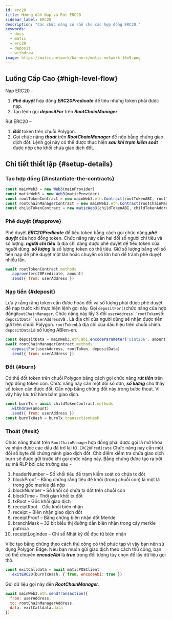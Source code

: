 ```yaml
---
id: erc20
title: Hướng dẫn Nạp và Rút ERC20
sidebar_label: ERC20
description: "Các chức năng có sẵn cho các hợp đồng ERC20."
keywords:
  - docs
  - matic
  - erc20
  - deposit
  - withdraw
image: https://matic.network/banners/matic-network-16x9.png
---
```


## Luồng Cấp Cao {#high-level-flow}

Nạp ERC20 –

1. **_Phê duyệt_** hợp đồng **_ERC20Predicate_** để tiêu những token phải được nạp.
2. Tạo lệnh gọi **_depositFor_** trên **_RootChainManager_**.

Rút ERC20 –

1. **_Đốt_** token trên chuỗi Polygon.
2. Gọi chức năng **_thoát_** trên **_RootChainManager_** để nộp bằng chứng giao dịch đốt. Lệnh gọi này có thể được thực hiện **_sau khi trạm kiểm soát_** được nộp cho khối chứa giao dịch đốt.

## Chi tiết thiết lập {#setup-details}

### Tạo hợp đồng {#instantiate-the-contracts}

```js
const mainWeb3 = new Web3(mainProvider)
const maticWeb3 = new Web3(maticProvider)
const rootTokenContract = new mainWeb3.eth.Contract(rootTokenABI, rootTokenAddress)
const rootChainManagerContract = new mainWeb3.eth.Contract(rootChainManagerABI, rootChainManagerAddress)
const childTokenContract = new maticWeb3(childTokenABI, childTokenAddress)
```

### Phê duyệt {#approve}
Phê duyệt **_ERC20Predicate_** để tiêu token bằng cách gọi chức năng **_phê duyệt_** của hợp đồng token. Chức năng này cần hai đối số người chi tiêu và số lượng. **_người chi tiêu_** là địa chỉ đang được phê duyệt để tiêu token của người dùng. **_số lượng_** là số lượng token có thể tiêu. Giữ số lượng bằng với số tiền nạp để phê duyệt một lần hoặc chuyển số lớn hơn để tránh phê duyệt nhiều lần.
```js
await rootTokenContract.methods
  .approve(erc20Predicate, amount)
  .send({ from: userAddress })
```

### Nạp tiền {#deposit}
Lưu ý rằng rằng token cần được hoán đổi và số lượng phải được phê duyệt để nạp trước khi thực hiện lệnh gọi này.   Gọi `depositFor()`chức năng của hợp đồng`RootChainManager`. Chức năng này lấy 3 đối `userAddress``rootToken`số: `depositData``userAddress`và . Là địa chỉ của người dùng sẽ nhận được tiền gửi trên chuỗi Polygon. `rootToken`Là địa chỉ của dấu hiệu trên chuỗi chính. `depositData`Là số lượng ABIen-en.
```js
const depositData = mainWeb3.eth.abi.encodeParameter('uint256', amount)
await rootChainManagerContract.methods
  .depositFor(userAddress, rootToken, depositData)
  .send({ from: userAddress })
```

### Đốt {#burn}
Có thể đốt token trên chuỗi Polygon bằng cách gọi chức năng **_rút tiền_** trên hợp đồng token con. Chức năng này cần một đối số đơn, **_số lượng_** cho thấy số token cần được đốt. Cần nộp bằng chứng đốt này trong bước thoát. Vì vậy hãy lưu trữ hàm băm giao dịch.
```js
const burnTx = await childTokenContract.methods
  .withdraw(amount)
  .send({ from: userAddress })
const burnTxHash = burnTx.transactionHash
```

### Thoát {#exit}
Chức năng thoát trên `RootChainManager`hợp đồng phải được gọi là mở khóa và nhận được các dấu đã trở lại từ .`ERC20Predicate` Chức năng này cần một đối số byte để chứng minh giao dịch đốt. Chờ điểm kiểm tra chứa giao dịch burn sẽ được gửi trước khi gọi chức năng này. Bằng chứng được tạo ra bởi sự mã RLP bởi các trường sau -

1. headerNumber – Số khối tiêu đề trạm kiểm soát có chứa tx đốt
2. blockProof – Bằng chứng rằng tiêu đề khối (trong chuỗi con) là một lá trong gốc merkle đã nộp
3. blockNumber – Số khối có chứa tx đốt trên chuỗi con
4. blockTime – Thời gian khối tx đốt
5. txRoot – Gốc khối giao dịch
6. receiptRoot – Gốc khối biên nhận
7. receipt – Biên nhận giao dịch đốt
8. receiptProof – Bằng chứng biên nhận đốt Merkle
9. branchMask – 32 bit biểu thị đường dẫn biên nhận trong cây merkle patricia
10. receiptLogIndex – Chỉ số Nhật ký để đọc từ biên nhận

Việc tạo bằng chứng theo cách thủ công có thể phức tạp vì vậy bạn nên sử dụng Polygon Edge. Nếu bạn muốn gửi giao dịch theo cách thủ công, bạn có thể chuyển **_encodeAbi_** là **_true_** trong đối tượng tùy chọn để lấy dữ liệu gọi thô.

```js
const exitCalldata = await maticPOSClient
  .exitERC20(burnTxHash, { from, encodeAbi: true })
```

Gửi dữ liệu gọi này đến **_RootChainManager_**.
```js
await mainWeb3.eth.sendTransaction({
  from: userAddress,
  to: rootChainManagerAddress,
  data: exitCalldata.data
})
```
